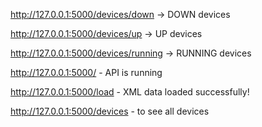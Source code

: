http://127.0.0.1:5000/devices/down → DOWN devices

http://127.0.0.1:5000/devices/up → UP devices

http://127.0.0.1:5000/devices/running → RUNNING devices

http://127.0.0.1:5000/ - API is running

http://127.0.0.1:5000/load - XML data loaded successfully!

http://127.0.0.1:5000/devices - to see all devices